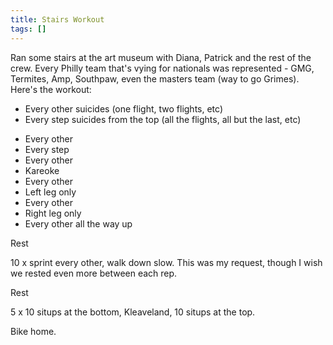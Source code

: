 ```yaml
---
title: Stairs Workout
tags: []
---
```


Ran some stairs at the art museum with Diana, Patrick and the rest of the crew. Every Philly team that's vying for nationals was represented - GMG, Termites, Amp, Southpaw, even the masters team (way to go Grimes). Here's the workout:

- Every other suicides (one flight, two flights, etc)
- Every step suicides from the top (all the flights, all but the last, etc)

<!-- -->
- Every other
- Every step
- Every other
- Kareoke
- Every other
- Left leg only
- Every other
- Right leg only
- Every other all the way up

Rest

10 x sprint every other, walk down slow. This was my request, though I wish we rested even more between each rep.

Rest

5 x 10 situps at the bottom, Kleaveland, 10 situps at the top.

Bike home.

